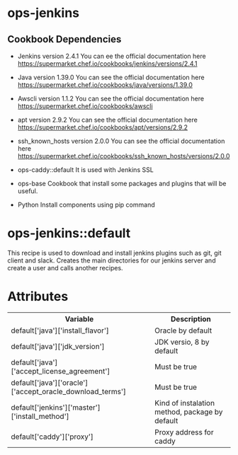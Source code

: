 # ops-jenkins


## Cookbook Dependencies


- Jenkins version 2.4.1
You can ee the official documentation here
https://supermarket.chef.io/cookbooks/jenkins/versions/2.4.1

- Java version 1.39.0
You can see the official documentation here
https://supermarket.chef.io/cookbooks/java/versions/1.39.0

- Awscli version 1.1.2
You can see the official documentation here
https://supermarket.chef.io/cookbooks/awscli

- apt version 2.9.2
You can see the official documentation here
https://supermarket.chef.io/cookbooks/apt/versions/2.9.2

- ssh_known_hosts version 2.0.0
You can see the official documentation here
https://supermarket.chef.io/cookbooks/ssh_known_hosts/versions/2.0.0

- ops-caddy::default It is used with Jenkins SSL

- ops-base Cookbook that install some packages and plugins that will be useful.

- Python Install components using pip command


# ops-jenkins::default

This recipe is used to download and install jenkins plugins such as git, git client and slack. Creates the main directories for our jenkins server and create a user and calls another recipes.


# Attributes

<table>
  <tr>
    <th>Variable</th>
    <th>Description</th>
  </tr>

  <tr>
  <td>default['java']['install_flavor']</td>
  <td>Oracle by default</td>
  </tr>

  <tr>
  <td>default['java']['jdk_version']</td>
  <td>JDK versio, 8 by default</td>
  </tr>

  <tr>
  <td>default['java']['accept_license_agreement']</td>
  <td>Must be true</td>
  </tr>

  <tr>
  <td>default['java']['oracle']['accept_oracle_download_terms']</td>
  <td>Must be true</td>
  </tr>

  <tr>
  <td>default['jenkins']['master']['install_method']</td>
  <td>Kind of instalation method, package by default</td>
  </tr>

  <tr>
  <td>default['caddy']['proxy']</td>
  <td>Proxy address for caddy</td>
  </tr>
</table>
